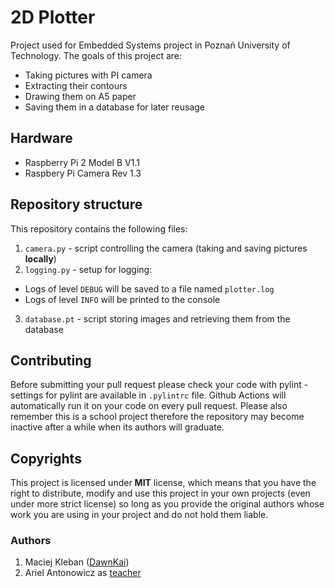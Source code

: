 # 2D Plotter
Project used for Embedded Systems project in Poznań University of Technology.
The goals of this project are:
* Taking pictures with PI camera
* Extracting their contours
* Drawing them on A5 paper
* Saving them in a database for later reusage

## Hardware
* Raspberry Pi 2 Model B V1.1
* Raspbery Pi Camera Rev 1.3

## Repository structure
This repository contains the following files:
1. `camera.py` - script controlling the camera (taking and saving pictures **locally**)
2. `logging.py` - setup for logging:
* Logs of level `DEBUG` will be saved to a file named `plotter.log`
* Logs of level `INFO` will be printed to the console
3. `database.pt` - script storing images and retrieving them from the database

## Contributing
Before submitting your pull request please check your code with pylint - settings for pylint are available in `.pylintrc` file. Github Actions will automatically run it on your code on every pull request. Please also remember this is a school project therefore the repository may become inactive after a while when its authors will graduate.

## Copyrights
This project is licensed under **MIT** license, which means that you have the right to distribute, modify and use this project in your own projects (even under more strict license) so long as you provide the original authors whose work you are using in your project and do not hold them liable.

### Authors
1. Maciej Kleban ([DawnKai](https://github.com/Dawnkai))
2. Ariel Antonowicz as [teacher](http://www.cs.put.poznan.pl/aantonowicz/)
